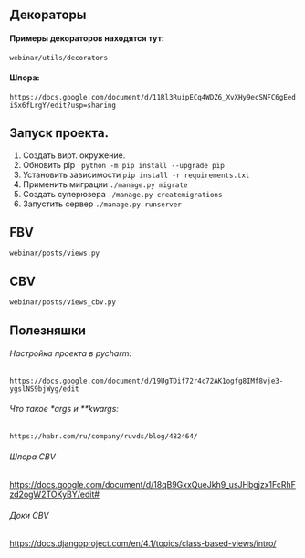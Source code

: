## Декораторы

#### Примеры декораторов находятся тут:
`webinar/utils/decorators`

#### Шпора:
`https://docs.google.com/document/d/11Rl3RuipECq4WDZ6_XvXHy9ecSNFC6gEediSx6fLrgY/edit?usp=sharing`

## Запуск проекта.

1. Создать вирт. окружение.
1. Обновить pip 
`  python -m pip install --upgrade pip
`
1. Установить зависимости  `pip install -r requirements.txt`
1. Применить миграции `./manage.py migrate`
1. Создать суперюзера `./manage.py createmigrations`
1. Запустить сервер `./manage.py runserver`

## FBV
`webinar/posts/views.py`

## CBV
`webinar/posts/views_cbv.py`

## Полезняшки

###### Настройка проекта в pycharm:

`https://docs.google.com/document/d/19UgTDif72r4c72AK1ogfg8IMf8vje3-ygslNS9bjWyg/edit`


###### Что такое *args и **kwargs:
`https://habr.com/ru/company/ruvds/blog/482464/`


###### Шпора CBV
https://docs.google.com/document/d/18qB9GxxQueJkh9_usJHbgjzx1FcRhFzd2ogW2TOKyBY/edit#


###### Доки CBV
https://docs.djangoproject.com/en/4.1/topics/class-based-views/intro/
